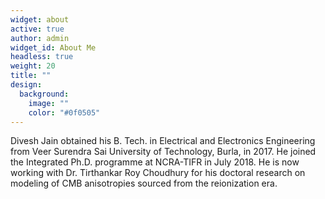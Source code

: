 ```yaml
---
widget: about
active: true
author: admin
widget_id: About Me
headless: true
weight: 20
title: ""
design:
  background:
    image: ""
    color: "#0f0505"
---
```

Divesh Jain obtained his B. Tech. in Electrical and Electronics Engineering from Veer Surendra Sai University of Technology, Burla, in 2017. He joined the Integrated Ph.D. programme at NCRA-TIFR in July 2018. He is now working with Dr. Tirthankar Roy Choudhury for his doctoral research on modeling of CMB anisotropies sourced from the reionization era.